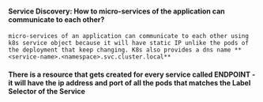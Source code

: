 #### Service Discovery: How to micro-services of the application can communicate to each other?
    micro-services of an application can communicate to each other using k8s service object because it will have static IP unlike the pods of the deployment that keep changing. K8s also provides a dns name **<service-name>.<namespace>.svc.cluster.local**
#### There is a resource that gets created for every service called  ENDPOINT - it will have the ip address and port of all the pods that matches the Label Selector of the Service


